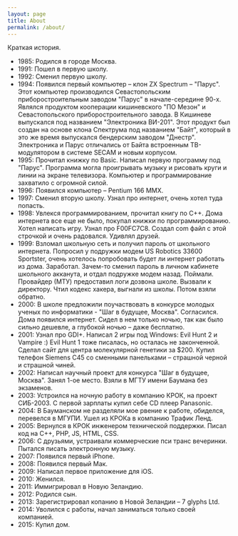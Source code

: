 ```yaml
---
layout: page
title: About
permalink: /about/
---
```


Краткая история.

- 1985: Родился в городе Москва.
- 1991: Пошел в первую школу.
- 1992: Сменил первую школу.
- 1994: Появился первый компьютер – клон ZX Spectrum – "Парус". Этот компьютер производился Севастопольским приборостроительным заводом "Парус" в начале-середине 90-х. Являлся продуктом кооперации кишиневского "ПО Мезон" и Севастопольского приборостроительного завода. В Кишиневе выпускался под названием "Электроника ВИ-201". Этот продукт был создан на основе клона Спектрума под названием "Байт", который в это же время выпускался бендерским заводом "Днестр". Электроника и Парус отличались от Байта встроенным ТВ-модулятором в системе SECAM и новым корпусом.
- 1995: Прочитал книжку по Basic. Написал первую программу под "Парус". Программа могла проигрывать музыку и рисовать круги и линии на экране телевизора. Компьютер и программирование захватило с огромной силой.
- 1996: Появился компьютер – Pentium 166 MMX.
- 1997: Сменил вторую школу. Узнал про интернет, очень хотел туда попасть.
- 1998: Увлекся программированием, прочитал книгу по C++. Дома интернета все еще не было, покупал книжки по программированию. Хотел написать игру. Узнал про F00FC7C8. Создал com файл с этой строчкой и очень радовался. Удивлял друзей.
- 1999: Взломал школьную сеть и получил пароль от школьного интернета. Попросил у подружки модем US Robotics 33600 Sportster, очень хотелось попробовать будет ли интернет работать из дома. Заработал. Зачем-то сменил пароль в личном кабинете школьного акканута, и отдал подружке модем назад. Поймали. Провайдер (МТУ) предоставил логи дозвона школе. Вызвали к директору. Чтил кодекс хакера, выгнали из школы. Потом взяли обратно.
- 2000: В школе предложили поучаствовать в конкурсе молодых ученых по информатики - "Шаг в будущее, Москва". Согласился. Дома появился интернет. Сидел в нем только ночью, так как было сильно дешевле, а глубокой ночью – даже бесплатно.
- 2001: Узнал про GDI+. Написал 2 игры под Windows: Evil Hunt 2 и Vampire :) Evil Hunt 1 тоже писалась, но осталась не законченной. Сделал сайт для центра молекулярной генетики за $200. Купил телефон Siemens C45 со сменными панельками – страшной черной и страшной чиней.
- 2002: Написал научный проект для конкурса "Шаг в будущее, Москва". Занял 1-ое место. Взяли в МГТУ имени Баумана без экзаменов.
- 2003: Устроился на ночную работу в компанию КРОК, на проект СИБ-2003. С первой зарплаты купил себе CD плеер Panasonic.
- 2004: В Бауманском не разделяли мое рвение к работе, обиделся, перевелся в МГУПИ. Ушел из КРОКа в компанию Трафик Ленд.
- 2005: Вернулся в КРОК инженером технической поддержки. Писал код на C++, PHP, JS, HTML, CSS.
- 2006: С друзьями, устраивали коммерческие пси транс вечеринки. Пытался писать электронную музыку.
- 2007: Появился первый iPhone.
- 2008: Появился первый Мак.
- 2009: Написал первое приложение для iOS.
- 2010: Женился.
- 2011: Иммигрировал в Новую Зеландию.
- 2012: Родился сын.
- 2013: Зарегистрировал копанию в Новой Зеландии – 7 glyphs Ltd.
- 2014: Уволился с работы, начал заниматься только своей компанией.
- 2015: Купил дом.